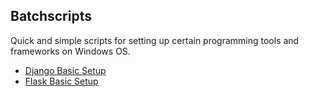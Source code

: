 ## Batchscripts

Quick and simple scripts for setting up certain programming tools and frameworks on Windows OS.

- [Django Basic Setup](https://github.com/Mr-Destructive/batchscripts/blob/main/django.bat)
- [Flask Basic Setup](https://github.com/Mr-Destructive/batchscripts/blob/main/flask.bat)
